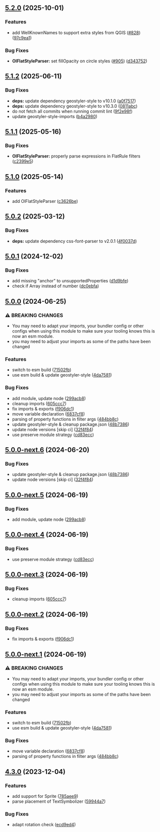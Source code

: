 ## [5.2.0](https://github.com/geostyler/geostyler-openlayers-parser/compare/v5.1.2...v5.2.0) (2025-10-01)

### Features

* add WellKnownNames to support extra styles from QGIS ([#828](https://github.com/geostyler/geostyler-openlayers-parser/issues/828)) ([97c9ea1](https://github.com/geostyler/geostyler-openlayers-parser/commit/97c9ea18c59f28a7d19943b5ee7c0951284d7ce4))

### Bug Fixes

* **OlFlatStyleParser:** set fillOpacity on circle styles ([#905](https://github.com/geostyler/geostyler-openlayers-parser/issues/905)) ([d343752](https://github.com/geostyler/geostyler-openlayers-parser/commit/d34375253732d0baad36d02eb9ac837c7ead167f))

## [5.1.2](https://github.com/geostyler/geostyler-openlayers-parser/compare/v5.1.1...v5.1.2) (2025-06-11)

### Bug Fixes

* **deps:** update dependency geostyler-style to v10.1.0 ([a0f7517](https://github.com/geostyler/geostyler-openlayers-parser/commit/a0f75178bde5ee080fca9342ac66aa9fdba23f7a))
* **deps:** update dependency geostyler-style to v10.3.0 ([0811abc](https://github.com/geostyler/geostyler-openlayers-parser/commit/0811abc43a3e445571fda19de550878990f2d00c))
* do not fetch all commits when running commit lint ([9f2e98f](https://github.com/geostyler/geostyler-openlayers-parser/commit/9f2e98f5b99bec0de653f1953c2eb56e2da8fe83))
* update geostyler-style-imports ([b4a2980](https://github.com/geostyler/geostyler-openlayers-parser/commit/b4a2980988beb231df2e2fba4f468cb2c438cb99))

## [5.1.1](https://github.com/geostyler/geostyler-openlayers-parser/compare/v5.1.0...v5.1.1) (2025-05-16)

### Bug Fixes

* **OlFlatStyleParser:** properly parse expressions in FlatRule filters ([c2399e5](https://github.com/geostyler/geostyler-openlayers-parser/commit/c2399e5408ce870644de0b5f65732474135dc6b3))

## [5.1.0](https://github.com/geostyler/geostyler-openlayers-parser/compare/v5.0.2...v5.1.0) (2025-05-14)

### Features

* add OlFlatStyleParser ([c3626be](https://github.com/geostyler/geostyler-openlayers-parser/commit/c3626beedb039801543b6b4bbea717ac3a421c88))

## [5.0.2](https://github.com/geostyler/geostyler-openlayers-parser/compare/v5.0.1...v5.0.2) (2025-03-12)

### Bug Fixes

* **deps:** update dependency css-font-parser to v2.0.1 ([4f0037d](https://github.com/geostyler/geostyler-openlayers-parser/commit/4f0037d91beabf44d3b186075c6c4a9a54c10c86))

## [5.0.1](https://github.com/geostyler/geostyler-openlayers-parser/compare/v5.0.0...v5.0.1) (2024-12-02)


### Bug Fixes

* add missing "anchor" to unsupportedProperties ([d1d9bfe](https://github.com/geostyler/geostyler-openlayers-parser/commit/d1d9bfecac5371e9840c65141867805777746424))
* check if Array instead of number ([dc0ebfa](https://github.com/geostyler/geostyler-openlayers-parser/commit/dc0ebfa35333b0c683c49bf5fd0c765211d5626c))

## [5.0.0](https://github.com/geostyler/geostyler-openlayers-parser/compare/v4.3.0...v5.0.0) (2024-06-25)


### ⚠ BREAKING CHANGES

* You may need to adapt your imports, your bundler
config or other configs when using this module to make sure your
tooling knows this is now an esm module.
* you may need to adjust your imports as some
of the paths have been changed

### Features

* switch to esm build ([71502fb](https://github.com/geostyler/geostyler-openlayers-parser/commit/71502fbd32d7c7bf21dd2308ec036da2dc646465))
* use esm build & update geostyler-style ([4da7581](https://github.com/geostyler/geostyler-openlayers-parser/commit/4da75810f52cc62a99b9c84532f16b1b39d10475))


### Bug Fixes

* add module, update node ([299acb8](https://github.com/geostyler/geostyler-openlayers-parser/commit/299acb86394091bc7cea00d6be9ee935f22bd0a7))
* cleanup imports ([605ccc7](https://github.com/geostyler/geostyler-openlayers-parser/commit/605ccc78159aaf38d36f6b864125a1f70d3dcdd7))
* fix imports & exports ([f906dc1](https://github.com/geostyler/geostyler-openlayers-parser/commit/f906dc13836ca45b8e1245efe1d53cdd8e3dff5e))
* move variable declaration ([6837cf8](https://github.com/geostyler/geostyler-openlayers-parser/commit/6837cf88d9b1f6e4761885e313a071c3396e99da))
* parsing of property functions in filter args ([484bb8c](https://github.com/geostyler/geostyler-openlayers-parser/commit/484bb8cda05d81d63afe654974af3cdb5c5701ca))
* update geostyler-style & cleanup package.json ([48b7386](https://github.com/geostyler/geostyler-openlayers-parser/commit/48b7386b2ce7a557ca2dc0c6c37c3ca04f30df1c))
* update node versions [skip ci] ([32f4f84](https://github.com/geostyler/geostyler-openlayers-parser/commit/32f4f841909841340ca3c5245cbc9b2cf0e2b65a))
* use preserve module strategy ([cd83ecc](https://github.com/geostyler/geostyler-openlayers-parser/commit/cd83ecc80312a11ded64d10715237ef7f4cb2513))

## [5.0.0-next.6](https://github.com/geostyler/geostyler-openlayers-parser/compare/v5.0.0-next.5...v5.0.0-next.6) (2024-06-20)


### Bug Fixes

* update geostyler-style & cleanup package.json ([48b7386](https://github.com/geostyler/geostyler-openlayers-parser/commit/48b7386b2ce7a557ca2dc0c6c37c3ca04f30df1c))
* update node versions [skip ci] ([32f4f84](https://github.com/geostyler/geostyler-openlayers-parser/commit/32f4f841909841340ca3c5245cbc9b2cf0e2b65a))

## [5.0.0-next.5](https://github.com/geostyler/geostyler-openlayers-parser/compare/v5.0.0-next.4...v5.0.0-next.5) (2024-06-19)


### Bug Fixes

* add module, update node ([299acb8](https://github.com/geostyler/geostyler-openlayers-parser/commit/299acb86394091bc7cea00d6be9ee935f22bd0a7))

## [5.0.0-next.4](https://github.com/geostyler/geostyler-openlayers-parser/compare/v5.0.0-next.3...v5.0.0-next.4) (2024-06-19)


### Bug Fixes

* use preserve module strategy ([cd83ecc](https://github.com/geostyler/geostyler-openlayers-parser/commit/cd83ecc80312a11ded64d10715237ef7f4cb2513))

## [5.0.0-next.3](https://github.com/geostyler/geostyler-openlayers-parser/compare/v5.0.0-next.2...v5.0.0-next.3) (2024-06-19)


### Bug Fixes

* cleanup imports ([605ccc7](https://github.com/geostyler/geostyler-openlayers-parser/commit/605ccc78159aaf38d36f6b864125a1f70d3dcdd7))

## [5.0.0-next.2](https://github.com/geostyler/geostyler-openlayers-parser/compare/v5.0.0-next.1...v5.0.0-next.2) (2024-06-19)


### Bug Fixes

* fix imports & exports ([f906dc1](https://github.com/geostyler/geostyler-openlayers-parser/commit/f906dc13836ca45b8e1245efe1d53cdd8e3dff5e))

## [5.0.0-next.1](https://github.com/geostyler/geostyler-openlayers-parser/compare/v4.3.0...v5.0.0-next.1) (2024-06-19)


### ⚠ BREAKING CHANGES

* You may need to adapt your imports, your bundler
config or other configs when using this module to make sure your
tooling knows this is now an esm module.
* you may need to adjust your imports as some
of the paths have been changed

### Features

* switch to esm build ([71502fb](https://github.com/geostyler/geostyler-openlayers-parser/commit/71502fbd32d7c7bf21dd2308ec036da2dc646465))
* use esm build & update geostyler-style ([4da7581](https://github.com/geostyler/geostyler-openlayers-parser/commit/4da75810f52cc62a99b9c84532f16b1b39d10475))


### Bug Fixes

* move variable declaration ([6837cf8](https://github.com/geostyler/geostyler-openlayers-parser/commit/6837cf88d9b1f6e4761885e313a071c3396e99da))
* parsing of property functions in filter args ([484bb8c](https://github.com/geostyler/geostyler-openlayers-parser/commit/484bb8cda05d81d63afe654974af3cdb5c5701ca))

## [4.3.0](https://github.com/geostyler/geostyler-openlayers-parser/compare/v4.2.1...v4.3.0) (2023-12-04)


### Features

* add support for Sprite ([785aee9](https://github.com/geostyler/geostyler-openlayers-parser/commit/785aee926d9e9fed0e05183fc6ad289ce5cf9845))
* parse placement of TextSymbolizer  ([59944a7](https://github.com/geostyler/geostyler-openlayers-parser/commit/59944a7c0acc3dee40eb8924b7c0ae464a9c0d74))


### Bug Fixes

* adapt rotation check ([ecd9ed4](https://github.com/geostyler/geostyler-openlayers-parser/commit/ecd9ed450298ac6e65cfee96b1f4dec7548ac79d))
